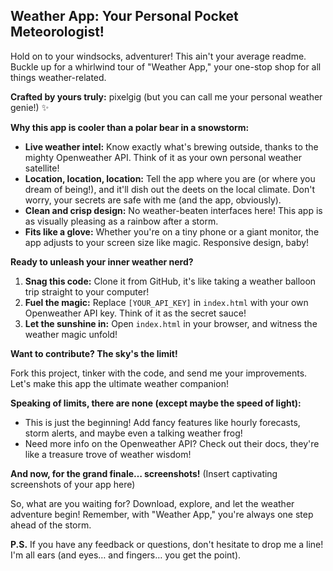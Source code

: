 ## Weather App: Your Personal Pocket Meteorologist! ️
 
Hold on to your windsocks, adventurer! This ain't your average readme. Buckle up for a whirlwind tour of "Weather App," your one-stop shop for all things weather-related. 

**Crafted by yours truly:** pixelgig (but you can call me your personal weather genie!) ✨

**Why this app is cooler than a polar bear in a snowstorm:**

* **Live weather intel:** Know exactly what's brewing outside, thanks to the mighty Openweather API. Think of it as your own personal weather satellite! ️
* **Location, location, location:** Tell the app where you are (or where you dream of being!), and it'll dish out the deets on the local climate. Don't worry, your secrets are safe with me (and the app, obviously). 
* **Clean and crisp design:** No weather-beaten interfaces here! This app is as visually pleasing as a rainbow after a storm. 
* **Fits like a glove:** Whether you're on a tiny phone or a giant monitor, the app adjusts to your screen size like magic. Responsive design, baby! 

**Ready to unleash your inner weather nerd?**

1. **Snag this code:** Clone it from GitHub, it's like taking a weather balloon trip straight to your computer! 
2. **Fuel the magic:** Replace `[YOUR_API_KEY]` in `index.html` with your own Openweather API key. Think of it as the secret sauce! 
3. **Let the sunshine in:** Open `index.html` in your browser, and witness the weather magic unfold! 

**Want to contribute? The sky's the limit!** 

Fork this project, tinker with the code, and send me your improvements. Let's make this app the ultimate weather companion! 

**Speaking of limits, there are none (except maybe the speed of light):**

* This is just the beginning! Add fancy features like hourly forecasts, storm alerts, and maybe even a talking weather frog! 
* Need more info on the Openweather API? Check out their docs, they're like a treasure trove of weather wisdom! 

**And now, for the grand finale… screenshots!** (Insert captivating screenshots of your app here)

So, what are you waiting for? Download, explore, and let the weather adventure begin! Remember, with "Weather App," you're always one step ahead of the storm. 

**P.S.** If you have any feedback or questions, don't hesitate to drop me a line! I'm all ears (and eyes… and fingers… you get the point). 
